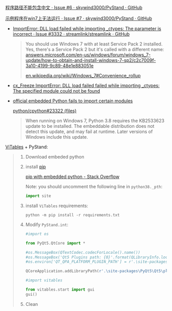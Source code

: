 [程序路径不能包含中文 · Issue #6 · skywind3000/PyStand · GitHub](https://github.com/skywind3000/PyStand/issues/6)

[示例程序在win7上无法运行 · Issue #7 · skywind3000/PyStand · GitHub](https://github.com/skywind3000/PyStand/issues/7)

- [ImportError: DLL load failed while importing _ctypes: The parameter is incorrect · Issue #3332 · streamlink/streamlink · GitHub](https://github.com/streamlink/streamlink/issues/3332)
  
  > You should use Windows 7 with at least Service Pack 2 installed.  
  > Yes, there's a Service Pack 2 but it's called with a different name: [answers.microsoft.com/en-us/windows/forum/windows_7-update/how-to-obtain-and-install-windows-7-sp2/c2c7009f-3a10-4199-9c89-48e1e883051e](https://answers.microsoft.com/en-us/windows/forum/windows_7-update/how-to-obtain-and-install-windows-7-sp2/c2c7009f-3a10-4199-9c89-48e1e883051e)
  > 
  > [en.wikipedia.org/wiki/Windows_7#Convenience_rollup](https://en.wikipedia.org/wiki/Windows_7#Convenience_rollup)

- [cx_Freeze ImportError: DLL load failed failed while importing _ctypes: The specified module could not be found](https://stackoverflow.com/questions/58953290/cx-freeze-importerror-dll-load-failed-failed-while-importing-ctypes-the-speci)

- [official embedded Python fails to import certain modules](https://bugs.python.org/issue42339)
  
  [python/cpython#23322 (files)](https://github.com/python/cpython/pull/23322/files)
  
  > When running on Windows 7, Python 3.8 requires the KB2533623 update to be installed. The embeddable distribution does not detect this update, and may fail at runtime. Later versions of Windows include this update.

[ViTables](https://github.com/uvemas/ViTables) + PyStand:

> 1. Download embeded python
> 
> 2. install [pip](https://pip.pypa.io/en/stable/installation/)
>    
>    [pip with embedded python - Stack Overflow](https://stackoverflow.com/questions/42666121/pip-with-embedded-python)
>    
>    Note: you should uncomment the following line in `python38._pth`:
>    
>    ```python
>    import site
>    ```
> 
> 3. install `ViTables` requirements:
>    
>    ```
>    python -m pip install -r requirements.txt
>    ```
> 
> 4. Modify `PyStand.int`:
>    
>    ```python
>    #import os
>    
>    from PyQt5.QtCore import *
>    
>    #os.MessageBox(QTextCodec.codecForLocale().name())
>    #os.MessageBox('Qt5 Plugins path: {0}'.format(QLibraryInfo.location(QLibraryInfo.PluginsPath)))
>    #os.environ['QT_QPA_PLATFORM_PLUGIN_PATH'] = r'.\site-packages\PyQt5\Qt5\plugins'
>    
>    QCoreApplication.addLibraryPath(r'.\site-packages\PyQt5\Qt5\plugins')
>    
>    #import vitables
>    
>    from vitables.start import gui
>    gui() 
>    ```
> 
> 5. Clean
